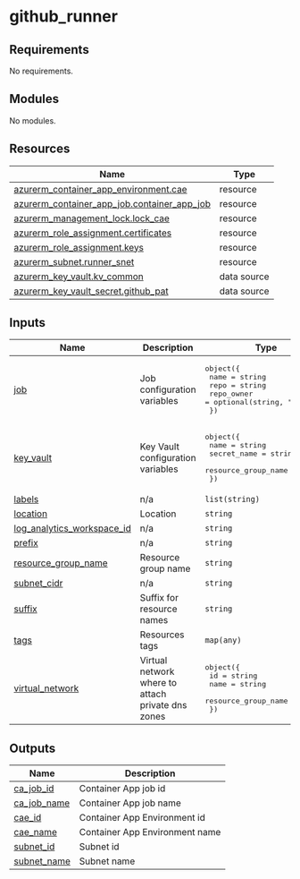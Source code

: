 # github_runner

<!-- BEGIN_TF_DOCS -->
## Requirements

No requirements.

## Modules

No modules.

## Resources

| Name | Type |
|------|------|
| [azurerm_container_app_environment.cae](https://registry.terraform.io/providers/hashicorp/azurerm/latest/docs/resources/container_app_environment) | resource |
| [azurerm_container_app_job.container_app_job](https://registry.terraform.io/providers/hashicorp/azurerm/latest/docs/resources/container_app_job) | resource |
| [azurerm_management_lock.lock_cae](https://registry.terraform.io/providers/hashicorp/azurerm/latest/docs/resources/management_lock) | resource |
| [azurerm_role_assignment.certificates](https://registry.terraform.io/providers/hashicorp/azurerm/latest/docs/resources/role_assignment) | resource |
| [azurerm_role_assignment.keys](https://registry.terraform.io/providers/hashicorp/azurerm/latest/docs/resources/role_assignment) | resource |
| [azurerm_subnet.runner_snet](https://registry.terraform.io/providers/hashicorp/azurerm/latest/docs/resources/subnet) | resource |
| [azurerm_key_vault.kv_common](https://registry.terraform.io/providers/hashicorp/azurerm/latest/docs/data-sources/key_vault) | data source |
| [azurerm_key_vault_secret.github_pat](https://registry.terraform.io/providers/hashicorp/azurerm/latest/docs/data-sources/key_vault_secret) | data source |

## Inputs

| Name | Description | Type | Default | Required |
|------|-------------|------|---------|:--------:|
| <a name="input_job"></a> [job](#input\_job) | Job configuration variables | <pre>object({<br/>    name       = string<br/>    repo       = string<br/>    repo_owner = optional(string, "pagopa")<br/>  })</pre> | n/a | yes |
| <a name="input_key_vault"></a> [key\_vault](#input\_key\_vault) | Key Vault configuration variables | <pre>object({<br/>    name                = string<br/>    secret_name         = string<br/>    resource_group_name = string<br/>  })</pre> | n/a | yes |
| <a name="input_labels"></a> [labels](#input\_labels) | n/a | `list(string)` | `[]` | no |
| <a name="input_location"></a> [location](#input\_location) | Location | `string` | n/a | yes |
| <a name="input_log_analytics_workspace_id"></a> [log\_analytics\_workspace\_id](#input\_log\_analytics\_workspace\_id) | n/a | `string` | n/a | yes |
| <a name="input_prefix"></a> [prefix](#input\_prefix) | n/a | `string` | n/a | yes |
| <a name="input_resource_group_name"></a> [resource\_group\_name](#input\_resource\_group\_name) | Resource group name | `string` | n/a | yes |
| <a name="input_subnet_cidr"></a> [subnet\_cidr](#input\_subnet\_cidr) | n/a | `string` | `"10.0.242.0/23"` | no |
| <a name="input_suffix"></a> [suffix](#input\_suffix) | Suffix for resource names | `string` | `"01"` | no |
| <a name="input_tags"></a> [tags](#input\_tags) | Resources tags | `map(any)` | n/a | yes |
| <a name="input_virtual_network"></a> [virtual\_network](#input\_virtual\_network) | Virtual network where to attach private dns zones | <pre>object({<br/>    id                  = string<br/>    name                = string<br/>    resource_group_name = string<br/>  })</pre> | n/a | yes |

## Outputs

| Name | Description |
|------|-------------|
| <a name="output_ca_job_id"></a> [ca\_job\_id](#output\_ca\_job\_id) | Container App job id |
| <a name="output_ca_job_name"></a> [ca\_job\_name](#output\_ca\_job\_name) | Container App job name |
| <a name="output_cae_id"></a> [cae\_id](#output\_cae\_id) | Container App Environment id |
| <a name="output_cae_name"></a> [cae\_name](#output\_cae\_name) | Container App Environment name |
| <a name="output_subnet_id"></a> [subnet\_id](#output\_subnet\_id) | Subnet id |
| <a name="output_subnet_name"></a> [subnet\_name](#output\_subnet\_name) | Subnet name |
<!-- END_TF_DOCS -->
